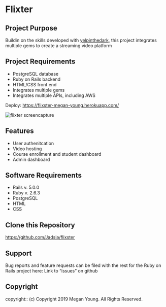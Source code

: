 # Flixter

## Project Purpose
 
 Buildin on the skills developed with [yelpinthedark](https://github.com/Jadsia/yelpinthedark), this project integrates multiple gems to create a streaming video platform
 
## Project Requirements
 
 * PostgreSQL database
 * Ruby on Rails backend
 * HTML/CSS front end
 * Integrates multiple gems
 * Integrates multiple APIs, including AWS
 
Deploy: https://flixster-megan-young.herokuapp.com/
 
![flixter screencapture](https://user-images.githubusercontent.com/48420271/68521954-d7429a80-025a-11ea-9cfe-9cf4ad346290.JPG)

 
## Features

* User authenitcation
* Video hosting
* Course enrollment and student dashboard
* Admin dashboard
 
## Software Requirements
 
* Rails v. 5.0.0
* Ruby v. 2.6.3
* PostgreSQL
* HTML
* CSS
 
## Clone this Repository
https://github.com/Jadsia/flixster
 
 
## Support
Bug reports and feature requests can be filed with the rest for the Ruby on Rails project here:
Link to “issues” on github
 
## Copyright
copyright:: (c) Copyright 2019 Megan Young. All Rights Reserved.

